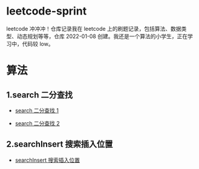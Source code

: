 # leetcode-sprint

leetcode 冲冲冲！仓库记录我在 leetcode 上的刷题记录，包括算法、数据类型、动态规划等等，仓库 2022-01-08 创建。我还是一个算法的小学生，正在学习中，代码较 low。

# 算法

## 1.search 二分查找

- [search 二分查找 1](https://github.com/Tyh2001/leetcode-sprint/blob/master/algorithm/1.search/demo1.js)

- [search 二分查找 2](https://github.com/Tyh2001/leetcode-sprint/blob/master/algorithm/1.search/demo2.js)

## 2.searchInsert 搜索插入位置

- [searchInsert 搜索插入位置](https://github.com/Tyh2001/leetcode-sprint/blob/master/2.algorithm/searchInsert/demo1.js)

